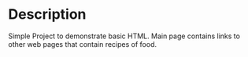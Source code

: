 # Description
Simple Project to demonstrate basic HTML.
Main page contains links to other web pages that contain recipes of food.
